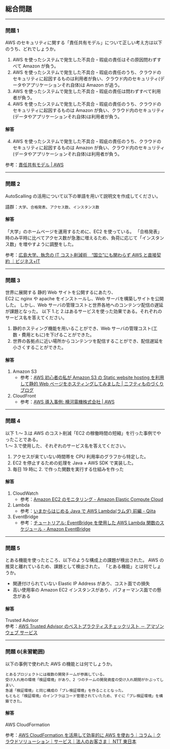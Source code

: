 ## 総合問題

---

### 問題 1

AWS のセキュリティに関する「責任共有モデル」について正しい考え方は以下のうち、どれでしょうか。

1. AWS を使ったシステムで発生した不具合・瑕疵の責任はその原因問わずすべて Amazon が負う。
2. AWS を使ったシステムで発生した不具合・瑕疵の責任のうち、クラウドのセキュリティに起因するものは利用者が負い、クラウド内のセキュリティ(データやアプリケーションそれ自体)は Amazon が追う。
3. AWS を使ったシステムで発生した不具合・瑕疵の責任は問わずすべて利用者が負う。
4. AWS を使ったシステムで発生した不具合・瑕疵の責任のうち、クラウドのセキュリティに起因するものは Amazon が負い、クラウド内のセキュリティ(データやアプリケーションそれ自体)は利用者が負う。

#### 解答

4. AWS を使ったシステムで発生した不具合・瑕疵の責任のうち、クラウドのセキュリティに起因するものは Amazon が負い、クラウド内のセキュリティ(データやアプリケーションそれ自体)は利用者が負う。

参考：[責任共有モデル | AWS](https://aws.amazon.com/jp/compliance/shared-responsibility-model/)

---

### 問題 2

AutoScalling の活用について以下の単語を用いて説明文を作成してください。

語群：`大学`、`合格発表`、`アクセス数`、`インスタンス数`

#### 解答

「大学」のホームページを運用するために、EC2 を使っている。 「合格発表」時のみ平時に比べてアクセス数が急激に増えるため、負荷に応じて「インスタンス数」を増やすように調整をした。

参考：[広島大学、執念の IT コスト削減術　“国立”にも関わらず AWS と直接契約 ｜ビジネス+IT](https://www.sbbit.jp/article/cont1/32815)

---

### 問題 3

世界に展開する 静的 Web サイトを公開するにあたり、  
EC2 に nginx や apache をインストールし、Web サーバを構築しサイトを公開した。
しかし、Web サーバの管理コストと世界各地へのコンテンツ配信の遅延が課題となった。
以下 1.と 2.はあるサービスを使った効果である。それぞれのサービス名を答えてください。

1.  静的ホスティング機能を用いることができ、Web サーバの管理コスト(工数・費用ともに)を下げることができた。
2.  世界の各拠点に近い場所からコンテンツを配信することができ、配信遅延を小さくすることができた。

#### 解答

1. Amazon S3
    - 参考：[AWS 初心者の私が Amazon S3 の Static website hosting を利用して静的 Web ページをホスティングしてみました | ニフティものづくりブログ](https://blog.web.nifty.com/engineer/2401)
2. CloudFront
    - 参考：[AWS 導入事例: 横河電機株式会社 | AWS](https://aws.amazon.com/jp/solutions/case-studies/yokogawa-denki/)

---

### 問題 4

以下 1.～ 3.は AWS のコスト削減「EC2 の稼働時間の短縮」を行った事例でやったことである。  
1.～ 3.で使用した、それぞれのサービス名を答えてください。

1. アクセスが来ていない時間帯を CPU 利用率のグラフから特定した。
2. EC2 を停止するための処理を Java + AWS SDK で実装した。
3. 毎日 19 時に 2. で作った関数を実行する仕組みを作った

#### 解答

1. CloudWatch
    - 参考：[Amazon EC2 のモニタリング - Amazon Elastic Compute Cloud](https://docs.aws.amazon.com/ja_jp/AWSEC2/latest/UserGuide/monitoring_ec2.html)
2. Lambda
    - 参考：[いまからはじめる Java で AWS Lambda(ラムダ) 前編 - Qiita](https://qiita.com/riversun/items/7fcc06617b469aed8f27)
3. EventBridge
    - 参考：[チュートリアル: EventBridge を使用した AWS Lambda 関数のスケジュール - Amazon EventBridge](https://docs.aws.amazon.com/ja_jp/eventbridge/latest/userguide/eb-run-lambda-schedule.html)

---

### 問題 5

とある機能を使ったところ、以下のような構成上の課題が検出された。
AWS の推奨と離れているため、課題として検出された。
「とある機能」とは何でしょうか。

-   関連付けられていない Elastic IP Address があり、コスト面での損失
-   高い使用率の Amazon EC2 インスタンスがあり、パフォーマンス面での懸念がある

#### 解答

Trusted Advisor  
参考：[AWS Trusted Advisor のベストプラクティスチェックリスト － アマゾン ウェブ サービス](https://aws.amazon.com/jp/premiumsupport/technology/trusted-advisor/best-practice-checklist/)

---

### 問題 6(未習範囲)

以下の事例で使われた AWS の機能とは何でしょうか。

```
とあるプロジェクトには複数の開発チームが参画している。
受け入れ用の環境「検証環境」があり、2 つのチームの開発資産の受け入れ期間がかぶってしまい、
急遽「検証環境」と同じ構成の「プレ検証環境」を作ることとなった。
もともと「検証環境」のインフラはコード管理されていたため、すぐに「プレ検証環境」を構築できた。
```

#### 解答

AWS CloudFormation

参考：[AWS CloudFormation を活用して効率的に AWS を使おう｜コラム｜クラウドソリューション｜サービス｜法人のお客さま｜ NTT 東日本](https://business.ntt-east.co.jp/content/cloudsolution/column-19.html)
